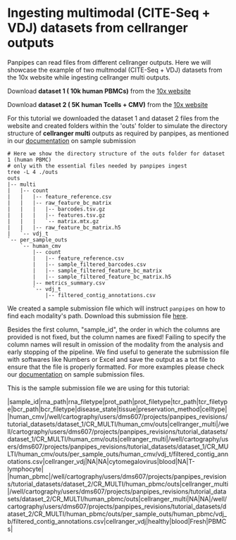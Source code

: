 Ingesting multimodal (CITE-Seq + VDJ) datasets from cellranger outputs 
===================

Panpipes can read files from different cellranger outputs. Here we will showcase the example of  two multmodal (CITE-Seq + VDJ) datasets from the 10x website while ingesting cellranger multi outputs. 

Download **dataset 1 ( 10k human PBMCs)** from the [10x website](https://www.10xgenomics.com/resources/datasets/integrated-gex-totalseq-c-and-bcr-analysis-of-chromium-connect-generated-library-from-10k-human-pbmcs-2-standard)

Download **dataset 2 ( 5K human Tcells + CMV)** from the [10x website](https://www.10xgenomics.com/resources/datasets/integrated-gex-totalseqc-and-tcr-analysis-of-connect-generated-library-from-5k-cmv-t-cells-2-standard)

For this tutorial we downloaded the dataset 1 and dataset 2 files from the website and created folders within the 'outs' folder to simulate the directory structure of **cellranger multi** outputs as required by panpipes, as mentioned in our [documentation](https://panpipes-pipelines.readthedocs.io/en/latest/usage/setup_for_qc_mm.html#panpipes-sample-submission-file) on sample submission 

```
# Here we show the directory structure of the outs folder for dataset 1 (human PBMC)
# only with the essential files needed by panpipes ingest
tree -L 4 ./outs
outs
|-- multi
|   |-- count
|   |   |-- feature_reference.csv
|   |   |-- raw_feature_bc_matrix
|   |   |   |-- barcodes.tsv.gz
|   |   |   |-- features.tsv.gz
|   |   |   `-- matrix.mtx.gz
|   |   |-- raw_feature_bc_matrix.h5
|   `-- vdj_t
`-- per_sample_outs
    `-- human_cmv
        |-- count
        |   |-- feature_reference.csv
        |   |-- sample_filtered_barcodes.csv
        |   |-- sample_filtered_feature_bc_matrix
        |   |-- sample_filtered_feature_bc_matrix.h5
        |-- metrics_summary.csv
        `-- vdj_t
            |-- filtered_contig_annotations.csv
```
We created a sample submission file which will instruct `panpipes` on how to find each modality's path. Download this submission file [here](../ingesting_multimodal_data/submission_file_citeseq_vdj.tsv).

Besides the first column, "sample_id",  the order in which the columns are provided is not fixed, but the column names are fixed! Failing to specify the column names will result in omission of the modality from the analysis and early stopping of the pipeline. 
We find useful to generate the submission file with softwares like Numbers or Excel and save the output as a txt file to ensure that the file is properly formatted.
For more examples please check our [documentation](https://panpipes-pipelines.readthedocs.io/en/latest/usage/setup_for_qc_mm.html#panpipes-sample-submission-file) on sample submission files.


This is the sample submission file we are using for this tutorial:

|sample_id|rna_path|rna_filetype|prot_path|prot_filetype|tcr_path|tcr_filetype|bcr_path|bcr_filetype|disease_state|tissue|preservation_method|celltype|
|human_cmv|/well/cartography/users/dms607/projects/panpipes_revisions/tutorial_datasets/dataset_1/CR_MULTI/human_cmv/outs|cellranger_multi|/well/cartography/users/dms607/projects/panpipes_revisions/tutorial_datasets/dataset_1/CR_MULTI/human_cmv/outs|cellranger_multi|/well/cartography/users/dms607/projects/panpipes_revisions/tutorial_datasets/dataset_1/CR_MULTI/human_cmv/outs/per_sample_outs/human_cmv/vdj_t/filtered_contig_annotations.csv|cellranger_vdj|NA|NA|cytomegalovirus|blood|NA|T-lymphocyte|
|human_pbmc|/well/cartography/users/dms607/projects/panpipes_revisions/tutorial_datasets/dataset_2/CR_MULTI/human_pbmc/outs|cellranger_multi|/well/cartography/users/dms607/projects/panpipes_revisions/tutorial_datasets/dataset_2/CR_MULTI/human_pbmc/outs|cellranger_multi|NA|NA|/well/cartography/users/dms607/projects/panpipes_revisions/tutorial_datasets/dataset_2/CR_MULTI/human_pbmc/outs/per_sample_outs/human_pbmc/vdj_b/filtered_contig_annotations.csv|cellranger_vdj|healthy|blood|Fresh|PBMCs|
